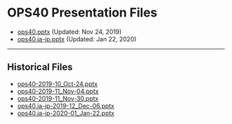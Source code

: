 <!--
This is a machine generated file, and should not be edited, as it will be overwritten with future updates.
-->

# OPS40 Presentation Files

- [ops40.pptx](https://globaleventcdn.blob.core.windows.net/assets/ops/ops40/ops40.pptx) (Updated: Nov 24, 2019)
- [ops40.ja-jp.pptx](https://globaleventcdn.blob.core.windows.net/assets/ops/ops40/ops40.ja-jp.pptx) (Updated: Jan 22, 2020)
---
## Historical Files
- [ops40-2019-10_Oct-24.pptx](https://globaleventcdn.blob.core.windows.net/assets/ops/ops40/ops40-2019-10_Oct-24.pptx)
- [ops40-2019-11_Nov-04.pptx](https://globaleventcdn.blob.core.windows.net/assets/ops/ops40/ops40-2019-11_Nov-04.pptx)
- [ops40-2019-11_Nov-30.pptx](https://globaleventcdn.blob.core.windows.net/assets/ops/ops40/ops40-2019-11_Nov-30.pptx)
- [ops40.ja-jp-2019-12_Dec-06.pptx](https://globaleventcdn.blob.core.windows.net/assets/ops/ops40/ops40.ja-jp-2019-12_Dec-06.pptx)
- [ops40.ja-jp-2020-01_Jan-22.pptx](https://globaleventcdn.blob.core.windows.net/assets/ops/ops40/ops40.ja-jp-2020-01_Jan-22.pptx)




